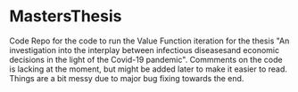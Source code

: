 # MastersThesis
Code Repo for the code to run the Value Function iteration for the thesis "An investigation into the interplay between infectious diseasesand economic decisions in the light of the Covid-19 pandemic". Commments on the code is lacking at the moment, but might be added later to make it easier to read. Things are a bit messy due to major bug fixing towards the end. 
